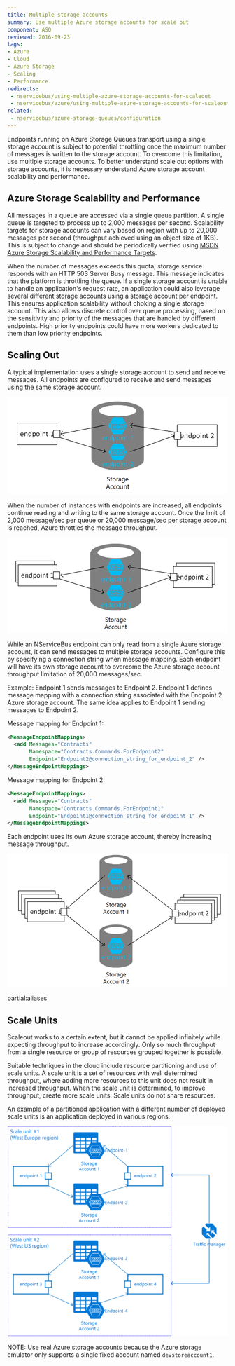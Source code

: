 ```yaml
---
title: Multiple storage accounts
summary: Use multiple Azure storage accounts for scale out
component: ASQ
reviewed: 2016-09-23
tags:
- Azure
- Cloud
- Azure Storage
- Scaling
- Performance
redirects:
 - nservicebus/using-multiple-azure-storage-accounts-for-scaleout
 - nservicebus/azure/using-multiple-azure-storage-accounts-for-scaleout
related:
 - nservicebus/azure-storage-queues/configuration
---
```


Endpoints running on Azure Storage Queues transport using a single storage account is subject to potential throttling once the maximum number of messages is written to the storage account. To overcome this limitation, use multiple storage accounts. To better understand scale out options with storage accounts, it is necessary understand Azure storage account scalability and performance.


## Azure Storage Scalability and Performance

All messages in a queue are accessed via a single queue partition. A single queue is targeted to process up to 2,000 messages per second. Scalability targets for storage accounts can vary based on region with up to 20,000 messages per second (throughput achieved using an object size of 1KB). This is subject to change and should be periodically verified using [MSDN Azure Storage Scalability and Performance Targets](https://azure.microsoft.com/en-us/documentation/articles/storage-scalability-targets/).

When the number of messages exceeds this quota, storage service responds with an HTTP 503 Server Busy message. This message indicates that the platform is throttling the queue. If a single storage account is unable to handle an application's request rate, an application could also leverage several different storage accounts using a storage account per endpoint. This ensures application scalability without choking a single storage account. This also allows discrete control over queue processing, based on the sensitivity and priority of the messages that are handled by different endpoints. High priority endpoints could have more workers dedicated to them than low priority endpoints.


## Scaling Out

A typical implementation uses a single storage account to send and receive messages. All endpoints are configured to receive and send messages using the same storage account.

![Single storage account](azure01.png "width=50%")

When the number of instances with endpoints are increased, all endpoints continue reading and writing to the same storage account. Once the limit of 2,000 message/sec per queue or 20,000 message/sec per storage account is reached, Azure throttles the message throughput.

![Single storage account with scaled out endpoints](azure02.png "width=50%")

While an NServiceBus endpoint can only read from a single Azure storage account, it can send messages to multiple storage accounts. Configure this by specifying a connection string when message mapping. Each endpoint will have its own storage account to overcome the Azure storage account throughput limitation of 20,000 messages/sec.

Example: Endpoint 1 sends messages to Endpoint 2. Endpoint 1 defines message mapping with a connection string associated with the Endpoint 2 Azure storage account. The same idea applies to Endpoint 1 sending messages to Endpoint 2.

Message mapping for Endpoint 1:

```xml
<MessageEndpointMappings>
  <add Messages="Contracts"
       Namespace="Contracts.Commands.ForEndpoint2"
       Endpoint="Endpoint2@connection_string_for_endpoint_2" />
</MessageEndpointMappings>
```

Message mapping for Endpoint 2:

```xml
<MessageEndpointMappings>
  <add Messages="Contracts"
       Namespace="Contracts.Commands.ForEndpoint1"
       Endpoint="Endpoint1@connection_string_for_endpoint_1" />
</MessageEndpointMappings>
```

Each endpoint uses its own Azure storage account, thereby increasing message throughput.


![Scale out with multiple storage accounts](azure03.png "width=50%")


partial:aliases

## Scale Units

Scaleout works to a certain extent, but it cannot be applied infinitely while expecting throughput to increase accordingly. Only so much throughput from a single resource or group of resources grouped together is possible.

Suitable techniques in the cloud include resource partitioning and use of scale units. A scale unit is a set of resources with well determined throughput, where adding more resources to this unit does not result in increased throughput. When the scale unit is determined, to improve throughput, create more scale units. Scale units do not share resources.

An example of a partitioned application with a different number of deployed scale units is an application deployed in various regions.

![Scale units](azure04.png "width=50%")

NOTE: Use real Azure storage accounts because the Azure storage emulator only supports a single fixed account named `devstoreaccount1`.